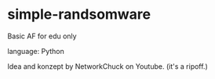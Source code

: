 # simple-randsomware
Basic AF for edu only

language: Python

Idea and konzept by NetworkChuck on Youtube. (it's a ripoff.)

